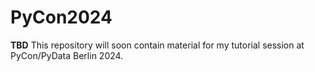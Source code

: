 # PyCon2024

**TBD** This repository will soon contain material for my tutorial session at PyCon/PyData Berlin 2024.
